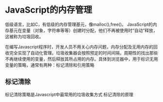 # JavaScript的内存管理

低级语言，比如C，有低级的内存管理基元，像malloc(),free()。
JavaScript的内存基元在变量（对象，字符串等等）创建时分配，他们不再被使用时“自动”释放，这被称为垃圾回收。

在编写Javascript程序时，开发人员不用关心内存问题，内存分配及无用内存的回收完全实现了自动化管理。垃圾收集器会按照预定的时间间隔，周期性的找出那些不再继续使用的变量，然后释放其所占用的内存。具体到浏览器中，用于标识无用变量的策略，通常有两种：标记清除和引用策略

## 标记清除

标记清除策略是Javascript中最常用的垃圾收集方式
标记清除的原理
